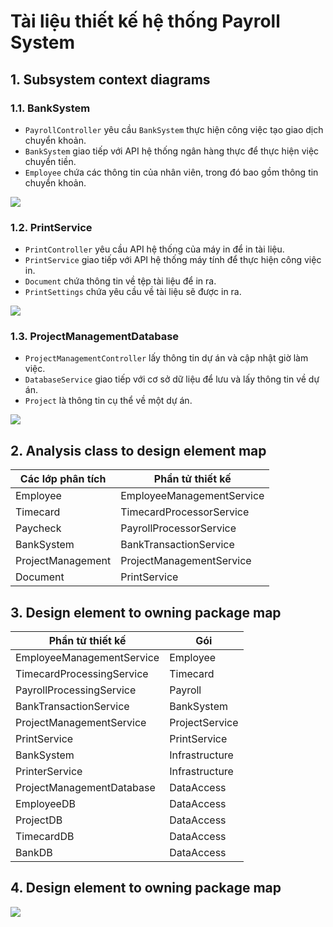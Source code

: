 # Tài liệu thiết kế hệ thống Payroll System
## 1. Subsystem context diagrams
### 1.1. BankSystem
- `PayrollController` yêu cầu `BankSystem` thực hiện công việc tạo giao dịch chuyển khoản.
- `BankSystem` giao tiếp với API hệ thống ngân hàng thực để thực hiện việc chuyển tiền.
- `Employee` chứa các thông tin của nhân viên, trong đó bao gồm thông tin chuyển khoản.

![](https://www.planttext.com/api/plantuml/png/jLBBQiD03BplLuYSKcZy0IQOq9A2BwMqNw2ibR1u7-vAFfYIVw-zjLsdyRMd5JEpcf7GWGMZjCughes769YKQb3NU24elL0yeoROxr-2hIWM1Nmf03CJvHFw-gDZ8PSO08de-KnnU-gP75YYyPT7GAr3w-MrTIUA2zWDQ3vqVEY_NzNrr_uvU8d1Mef__RL5PdZ3Rg0Nify45JM1ZRpJPqiiMtAD3HrH3iUnMh45cDl-uqH7BqQwzMccSAEfgLABL7jqD1aa8CkozDu4IiXgg2d6_S9sks8nRmuRZTPkr685WwAyaRHCV2SvpaiUUNKWN_LtzGq0)

### 1.2. PrintService
- `PrintController` yêu cầu API hệ thống của máy in để in tài liệu.
- `PrintService` giao tiếp với API hệ thống máy tính để thực hiện công việc in.
- `Document` chứa thông tin về tệp tài liệu để in ra.
- `PrintSettings` chứa yêu cầu về tài liệu sẽ được in ra.

![](https://www.planttext.com/api/plantuml/png/jL91QiCm4Bph5KjEBIGVCC44cWPyA1Jy0Y5lZ8Wi6Uswu9RylMlBJckJ77heHMXtPsT6Wmx4EdBNE4KNwo46GgLQRIwwHYWyOpnhWx3VduAhCEOvV2a0UniKxr6A4kE7bMgO0HZjNDaJOpCECJvLmNGDUixWEDssGCXiVKqPJ1IfV1QAgxh-c7W9dcDm3kFQXN6QA6t_0YKFxT3zkox0alS_7_RgsN9__r4psoHyjWupECcv7MkHvRwL5h58r0-i9zqv494ixQVibEDE8ZB1XVWMAcdBojnhBTBOc2slCzxbYtWos0pHRDGYivsWYXMi8wGxi8NXnx3ZBUq9eGxeA_cytm00)

### 1.3. ProjectManagementDatabase
- `ProjectManagementController` lấy thông tin dự án và cập nhật giờ làm việc.
- `DatabaseService` giao tiếp với cơ sở dữ liệu để lưu và lấy thông tin về dự án.
- `Project` là thông tin cụ thể về một dự án.

![](https://www.planttext.com/api/plantuml/png/nLDDImCn4BtdLmoUjc3t1oob56o57WH5R-9XDXbBRBwSP8KY_UzckxkrBhKUlOHXtfkPDnzPn8IS6cj4t6e7x2C94L1kSKEmTedu5IN1R7RhZIAUp-5J0EWZi5vYmXeZFH9_wEneOG3fhTMfU6-8TnKiwuVMc5mVCEqYyI-O8aE9pcDbMHQJREt5_blYZNU9lJ74OutIO8nmp_wDPBf3bzcMN3e9wAKoOQAULmJseHgY-i9DK7ymEja3GwiA2eiXO6reqdjBhJhn04Tn_poxbKiwxIxEhPVKTfHttkLoQAc2c5YxpL0vIjOXQUz-0fPiJHmhMDbW_8xe-QK33bUNsy-9slT9MnfIeJBQdVW7rPSsEPtEnyEiu4gYCLTYFEIMExxQJ6uYnVFall2H8nRaLFunNm00)

## 2. Analysis class to design element map

| **Các lớp phân tích** | **Phần tử thiết kế** |
|---------------------|--------------------|
|Employee            |EmployeeManagementService  |
|Timecard         |TimecardProcessorService   |
|Paycheck          |PayrollProcessorService |
|BankSystem     |BankTransactionService |
|ProjectManagement      |ProjectManagementService |
|Document    |PrintService |

## 3. Design element to owning package map
| **Phần tử thiết kế** | **Gói** |
|---------------------|--------------------|
|EmployeeManagementService      |Employee |
|TimecardProcessingService      |Timecard   |
|PayrollProcessingService      |Payroll |
|BankTransactionService       |BankSystem |
|ProjectManagementService      |ProjectService  |
|PrintService    |PrintService  |
|BankSystem    |Infrastructure  |
|PrinterService     |Infrastructure  |
|ProjectManagementDatabase    |DataAccess  |
|EmployeeDB      |DataAccess  |
|ProjectDB    |DataAccess  |
|TimecardDB    |DataAccess  |
|BankDB    |DataAccess  |

## 4. Design element to owning package map
![](https://www.planttext.com/api/plantuml/png/ZPH1JiCm44NtFeNLVQ-0shGiM20XjHSOtA4oSSRHs46A47UlNGLY4pkGJQIPbvd__Qtid0VsGsU4QpL9jWwbw46rS4MvsVUzqGgyjhIHdqA6HnbmJhx0oDQOWoKVtyXfZ-qxAb_fQKexNs9UrWnE4mReXFoX5RfyvMFN6piYFWC5l4Fo4vSmPzsX0hu42U7xCEwwP1gWzin03bJqjGGc_MjxxZQ-owc78tYGUnMNbzKVcuBSh1ZrPOL9JwYbcvxeZS5v7fGV6FDbSSHfT1wxDLjHwokuXI_anDaYQBdTFgnaKURhkPJvIaPYSRNkT3KmyUkwJNIIdQWwoNo6iwzQo0m6iApznrOWQdfJCm7xQzAKy7-c5K9FZs4-bpbxiKEwnF_23G00)